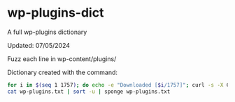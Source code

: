 # wp-plugins-dict
A full wp-plugins dictionary


Updated: 07/05/2024

Fuzz each line in wp-content/plugins/

Dictionary created with the command:

```sh
for i in $(seq 1 1757); do echo -e "Downloaded [$i/1757]"; curl -s -X GET "https://github.com/orgs/wp-plugins/repositories?page=$i" | html2text | grep -oP '(?<="name":").+?(?=","ow)' >> wp-plugins.txt; done
cat wp-plugins.txt | sort -u | sponge wp-plugins.txt
```
